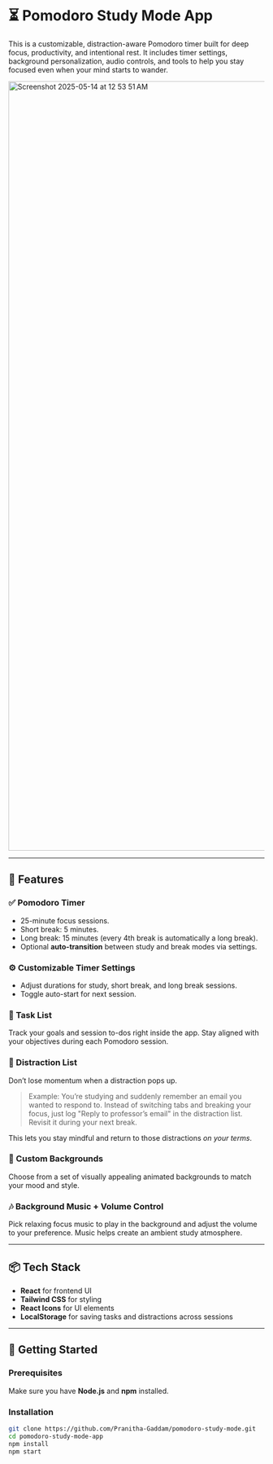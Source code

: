 # ⏳ Pomodoro Study Mode App

This is a customizable, distraction-aware Pomodoro timer built for deep focus, productivity, and intentional rest. It includes timer settings, background personalization, audio controls, and tools to help you stay focused even when your mind starts to wander.

<img width="1512" alt="Screenshot 2025-05-14 at 12 53 51 AM" src="https://github.com/user-attachments/assets/934aaabf-3338-4779-a9ef-606465870c0a" />

---

## 🧠 Features

### ✅ Pomodoro Timer
- 25-minute focus sessions.
- Short break: 5 minutes.
- Long break: 15 minutes (every 4th break is automatically a long break).
- Optional **auto-transition** between study and break modes via settings.

### ⚙️ Customizable Timer Settings
- Adjust durations for study, short break, and long break sessions.
- Toggle auto-start for next session.

### 📝 Task List
Track your goals and session to-dos right inside the app. Stay aligned with your objectives during each Pomodoro session.

### 🚧 Distraction List
Don’t lose momentum when a distraction pops up.

> Example: You’re studying and suddenly remember an email you wanted to respond to. Instead of switching tabs and breaking your focus, just log "Reply to professor’s email" in the distraction list. Revisit it during your next break.

This lets you stay mindful and return to those distractions *on your terms*.

### 🌄 Custom Backgrounds
Choose from a set of visually appealing animated backgrounds to match your mood and style.

### 🎶 Background Music + Volume Control
Pick relaxing focus music to play in the background and adjust the volume to your preference. Music helps create an ambient study atmosphere.

---

## 📦 Tech Stack

- **React** for frontend UI
- **Tailwind CSS** for styling
- **React Icons** for UI elements
- **LocalStorage** for saving tasks and distractions across sessions

---

## 🚀 Getting Started

### Prerequisites
Make sure you have **Node.js** and **npm** installed.

### Installation

```bash
git clone https://github.com/Pranitha-Gaddam/pomodoro-study-mode.git
cd pomodoro-study-mode-app
npm install
npm start
